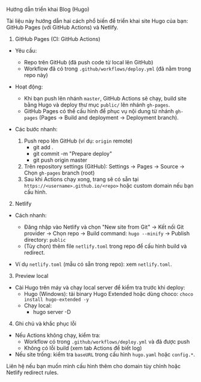 Hướng dẫn triển khai Blog (Hugo)

Tài liệu này hướng dẫn hai cách phổ biến để triển khai site Hugo của bạn: GitHub Pages (với GitHub Actions) và Netlify.

1) GitHub Pages (CI: GitHub Actions)

- Yêu cầu:
  - Repo trên GitHub (đã push code từ local lên GitHub)
  - Workflow đã có trong `.github/workflows/deploy.yml` (đã nằm trong repo này)

- Hoạt động:
  - Khi bạn push lên nhánh `master`, GitHub Actions sẽ chạy, build site bằng Hugo và deploy thư mục `public/` lên nhánh `gh-pages`.
  - GitHub Pages có thể cấu hình để phục vụ nội dung từ nhánh `gh-pages` (Pages -> Build and deployment -> Deployment branch).

- Các bước nhanh:
  1. Push repo lên GitHub (ví dụ: `origin` remote)
     - git add .
     - git commit -m "Prepare deploy"
     - git push origin master
  2. Trên repository settings (GitHub): Settings -> Pages -> Source -> Chọn `gh-pages` branch (root)
  3. Sau khi Actions chạy xong, trang sẽ có sẵn tại `https://<username>.github.io/<repo>` hoặc custom domain nếu bạn cấu hình.

2) Netlify

- Cách nhanh:
  - Đăng nhập vào Netlify và chọn "New site from Git" -> Kết nối Git provider -> Chọn repo -> Build command: `hugo --minify` -> Publish directory: `public`
  - (Tùy chọn) thêm file `netlify.toml` trong repo để cấu hình build và redirect.

- Ví dụ `netlify.toml` (mẫu có sẵn trong repo): xem `netlify.toml`.

3) Preview local

- Cài Hugo trên máy và chạy local server để kiểm tra trước khi deploy:
  - Hugo (Windows): tải binary Hugo Extended hoặc dùng choco: `choco install hugo-extended -y`
  - Chạy local:
    - hugo server -D

4) Ghi chú và khắc phục lỗi

- Nếu Actions không chạy, kiểm tra:
  - Workflow có trong `.github/workflows/deploy.yml` và đã được push
  - Không có lỗi build (xem tab Actions để biết log)
- Nếu site trống: kiểm tra `baseURL` trong cấu hình `hugo.yaml` hoặc `config.*`.

Liên hệ nếu bạn muốn mình cấu hình thêm cho domain tùy chỉnh hoặc Netlify redirect rules.
